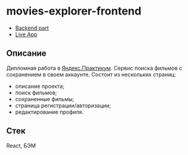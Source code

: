 # movies-explorer-frontend

- [Backend part](https://github.com/temarazin/movies-explorer-api)
- [Live App](https://movie-explorer.temarazin.ru/)

## Описание

Дипломная работа в [Яндекс.Практикум](https://practicum.yandex.ru/web/). Сервис поиска фильмов с сохранением в своем аккаунте.
Состоит из нескольких страниц:
- описание проекта;
- поиск фильмов;
- сохраненные фильмы;
- страница регистрации/авторизации;
- редактирование профиля.

## Стек

React, БЭМ
